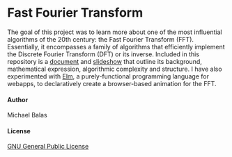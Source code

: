# Fast Fourier Transform
The goal of this project was to learn more about one of the most influential algorithms of the 20th century: the Fast Fourier Transform (FFT). Essentially, it encompasses a family of algorithms that efficiently implement the Discrete Fourier Transform (DFT) or its inverse. Included in this repository is a [document](FFT_Document.pdf) and [slideshow](FFT_Slideshow.pdf) that outline its background, mathematical expression, algorithmic complexity and structure. I have also experimented with [Elm](https://elm-lang.org/), a purely-functional programming language for webapps, to declaratively create a browser-based animation for the FFT.
#### Author
Michael Balas

#### License
[GNU General Public License](LICENSE)

